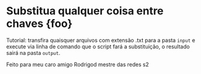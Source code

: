 # Substitua qualquer coisa entre chaves {foo}
Tutorial: transfira quaisquer arquivos com extensão .txt para a pasta `input` e execute via linha de comando que o script fará a substituição, o resultado sairá na pasta `output`.

Feito para meu caro amigo Rodrigod mestre das redes s2

 
